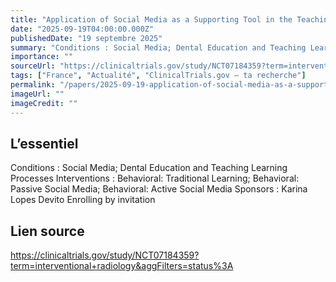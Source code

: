 ```yaml
---
title: "Application of Social Media as a Supporting Tool in the Teaching and Learning Process of Dentistry Students"
date: "2025-09-19T04:00:00.000Z"
publishedDate: "19 septembre 2025"
summary: "Conditions : Social Media; Dental Education and Teaching Learning Processes Interventions : Behavioral: Traditional Learning; Behavioral: Passive Social Media; Behavioral: Active Social Media Sponsors : Karina Lopes Devito Enrolling by invitation"
importance: ""
sourceUrl: "https://clinicaltrials.gov/study/NCT07184359?term=interventional+radiology&aggFilters=status%3A"
tags: ["France", "Actualité", "ClinicalTrials.gov — ta recherche"]
permalink: "/papers/2025-09-19-application-of-social-media-as-a-supporting-tool-in-the-teaching-and-learning-process-of-dentistry-students"
imageUrl: ""
imageCredit: ""
---
```


## L’essentiel

Conditions : Social Media; Dental Education and Teaching Learning Processes Interventions : Behavioral: Traditional Learning; Behavioral: Passive Social Media; Behavioral: Active Social Media Sponsors : Karina Lopes Devito Enrolling by invitation

## Lien source

https://clinicaltrials.gov/study/NCT07184359?term=interventional+radiology&aggFilters=status%3A
